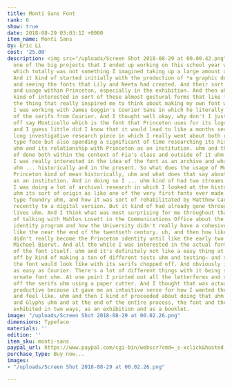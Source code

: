 ```yaml
---
title: Monti Sans Font
rank: 6
show: true
date: 2018-08-29 03:03:12 +0000
item_name: Monti Sans
by: Eric Li
cost: '25.00'
description: <img src="/uploads/Screen Shot 2018-08-29 at 00.00.42.png"><br>So somehow
  one of the big projects that I ended up working on this school year was Monti Sans,
  which totally was not something I imagined taking up a large amount of my time uhm.
  And it kind of started initially with the production of *a graphic design exhibition*
  and seeing the fonts that Lily and Neeta had created. And their sort of circulation
  and usage within Princeton, especially in the exhibition. And then uhm I'd been
  kind of interested in sort of these almost gestural forms that like for example
  the thing that really inspired me to think about making my own font was uhm when
  I was working with James Goggin's Courier Sans in which he literally just chopped
  of the serifs from Courier. And I thought well okay, why don't I just chop the serifs
  off say Monticello which is the font that Princeton uses for its logotype and identity
  and I guess little did I know that it would lead to like a months several months
  long investigative research piece in which I really went about both refining the
  type face but also spending a significant of time researching its history and usage
  uhm and its relationship with Princeton as an institution. uhm and this was sort
  of done both within the context of Fia's class and outside of it uhm. In Fia's class
  I was really interested in the idea of the font as an archive and what that means
  uhm ... historically and in the present. So what does the usage of Monticello by
  Princeton kind of mean historically, uhm and what does that say about Princeton
  as an institution. And in doing so I ... uhm kind of had two streams with this.
  I was doing a lot of archival research in which I looked at the history of the font
  uhm its sort of origin as like one of the very first fonts ever made by an American
  type foundry uhm, and how it was sort of rehabilitated by Matthew Carter uh most
  recently to a digital version. But it kind of had already gone through so many different
  lives uhm. And I think what was most surprising for me throughout that was kind
  of talking with Mahlon Lovett in the Communications Office about the University's
  identity program and how the University didn't really have a cohesive identity until
  like the near the end of the twentieth century. uh, and then how like Monticello
  didn't really become the Princeton identity until like the early two thousands with
  Michael Bierut. And all the while I was interested in the actual form and creation
  of the font itself. uhm and it's definitely not like a easy thing at all but I started
  off by kind of making a ton of different tests uhm and testing– and seeing what
  the font would look like with its serifs chopped off. And obviously its like not
  as easy as Courier. There's a lot of different things with it being such a more
  ornate font uhm. At one point I printed out all the letterforms and started cutting
  off the serifs uhm using a paper cutter. And I thought that was actually pretty
  productive because it gave me an intuitive sense for how I wanted the font to look
  and feel like. uhm and then I kind of proceeded about doing that uhm using Illustrator
  and Glyphs uhm and at the end of the entire process, the font and the research was
  exhibited in two ways, as an exhibition and as a booklet.
image: "/uploads/Screen Shot 2018-08-29 at 00.02.26.png"
dimensions: Typeface
materials: ''
edition: ''
item_sku: monti-sans
paypal_url: https://www.paypal.com/cgi-bin/webscr?cmd=_s-xclick&hosted_button_id=FYLUS5ZSCQTYW
purchase_type: Buy now...
images:
- "/uploads/Screen Shot 2018-08-29 at 00.02.26.png"

---
```


